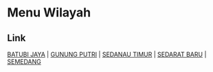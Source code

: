 # Menu Wilayah

## Link

[BATUBI JAYA](https://github.com/gigit-pemilu/pemilu-2024-21-kepulauan-riau/tree/main/pileg-dpr/hitung-suara/sub/21-kepulauan-riau/sub/03-natuna/sub/20-bunguran-batubi/sub/2001-batubi-jaya)
 | 
[GUNUNG PUTRI](https://github.com/gigit-pemilu/pemilu-2024-21-kepulauan-riau/tree/main/pileg-dpr/hitung-suara/sub/21-kepulauan-riau/sub/03-natuna/sub/20-bunguran-batubi/sub/2002-gunung-putri)
 | 
[SEDANAU TIMUR](https://github.com/gigit-pemilu/pemilu-2024-21-kepulauan-riau/tree/main/pileg-dpr/hitung-suara/sub/21-kepulauan-riau/sub/03-natuna/sub/20-bunguran-batubi/sub/2004-sedanau-timur)
 | 
[SEDARAT BARU](https://github.com/gigit-pemilu/pemilu-2024-21-kepulauan-riau/tree/main/pileg-dpr/hitung-suara/sub/21-kepulauan-riau/sub/03-natuna/sub/20-bunguran-batubi/sub/2003-sedarat-baru)
 | 
[SEMEDANG](https://github.com/gigit-pemilu/pemilu-2024-21-kepulauan-riau/tree/main/pileg-dpr/hitung-suara/sub/21-kepulauan-riau/sub/03-natuna/sub/20-bunguran-batubi/sub/2005-semedang)

